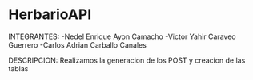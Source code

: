 # HerbarioAPI
INTEGRANTES:
-Nedel Enrique Ayon Camacho
-Victor Yahir Caraveo Guerrero
-Carlos Adrian Carballo Canales

DESCRIPCION:
Realizamos la generacion de los POST y creacion de las tablas
